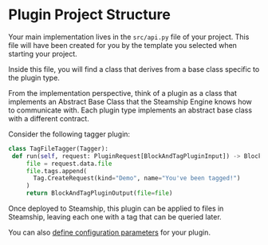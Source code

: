 # Plugin Project Structure

Your main implementation lives in the  `src/api.py` file of your project.
This file will have been created for you by the template you selected when starting your project.

Inside this file, you will find a class that derives from a base class specific to the plugin type.

From the implementation perspective, think of a plugin as a class that implements an Abstract Base Class that the Steamship Engine knows how to communicate with.
Each plugin type implements an abstract base class with a different contract.

Consider the following tagger plugin:

```python
class TagFileTagger(Tagger):
 def run(self, request: PluginRequest[BlockAndTagPluginInput]) -> BlockAndTagPluginOutput:
     file = request.data.file
     file.tags.append(
       Tag.CreateRequest(kind="Demo", name="You've been tagged!")
     )
     return BlockAndTagPluginOutput(file=file)
```

Once deployed to Steamship, this plugin can be applied to files in Steamship, leaving each one with a tag that can be
queried later.

You can also [define configuration parameters](../../developing/configuration.md#id1) for your plugin.
